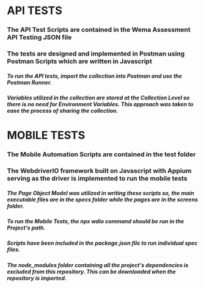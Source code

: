 # API TESTS
### The API Test Scripts are contained in the Wema Assessment API Testing JSON file
### The tests are designed and implemented in Postman using Postman Scripts which are written in Javascript

##### To run the API tests, import the collection into Postman and use the Postman Runner.
##### Variables utilized in the collection are stored at the Collection Level so there is no need for Environment Variables. This approach was taken to ease the process of sharing the collection.

# MOBILE TESTS
### The Mobile Automation Scripts are contained in the test folder
### The WebdriverIO framework built on Javascript with Appium serving as the driver is implemented to run the mobile tests

##### The Page Object Model was utilized in writing these scripts so, the main executable files are in the specs folder while the pages are in the screens folder.
##### To run the Mobile Tests, the npx wdio command should be run in the Project's path.
##### Scripts have been included in the package.json file to run individual spec files.
##### The node_modules folder containing all the project's dependencies is excluded from this repository. This can be downloaded when the repository is imported.
